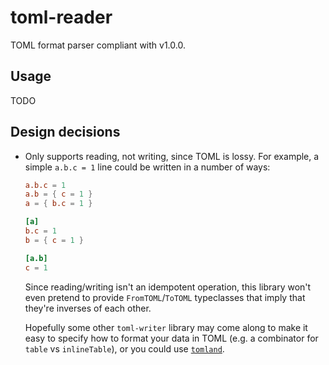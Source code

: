 # toml-reader

TOML format parser compliant with v1.0.0.

## Usage

TODO

## Design decisions

* Only supports reading, not writing, since TOML is lossy. For example, a simple `a.b.c = 1` line could be written in a number of ways:

    ```toml
    a.b.c = 1
    a.b = { c = 1 }
    a = { b.c = 1 }

    [a]
    b.c = 1
    b = { c = 1 }

    [a.b]
    c = 1
    ```

    Since reading/writing isn't an idempotent operation, this library won't even pretend to provide `FromTOML`/`ToTOML` typeclasses that imply that they're inverses of each other.

    Hopefully some other `toml-writer` library may come along to make it easy to specify how to format your data in TOML (e.g. a combinator for `table` vs `inlineTable`), or you could use [`tomland`](https://github.com/kowainik/tomland).
